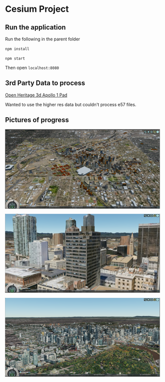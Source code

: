 # Cesium Project

## Run the application

Run the following in the parent folder 

`npm install`

`npm start`

Then open `localhost:8080`

## 3rd Party Data to process

[Open Heritage 3d Apollo 1 Pad](https://openheritage3d.org/project.php?id=kz88-9d21)

Wanted to use the higher res data but couldn't process e57 files.

## Pictures of progress

![OSM Buildings](./working_images/osm_buildings.png)

![Denver Aerometrex](./working_images/denver_aerometrex_data.png)

![Melbourne Point Clouds](./working_images/melbourne_point_cloud.png)
